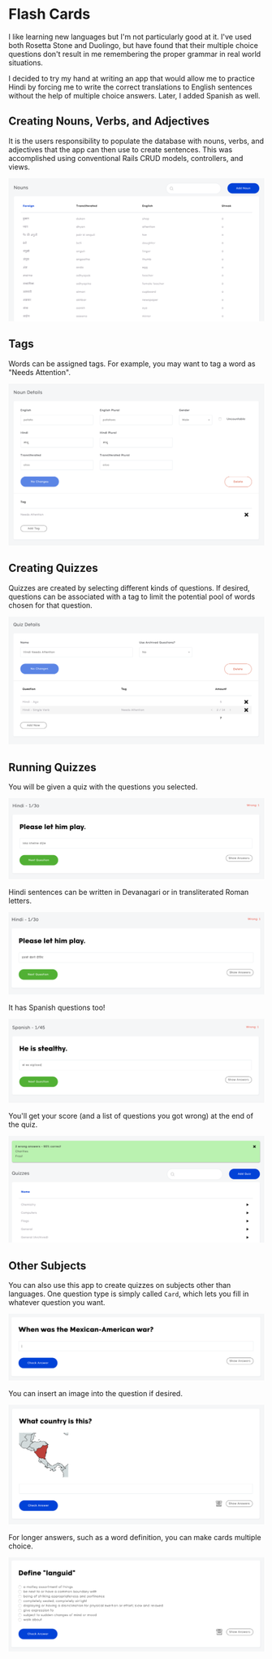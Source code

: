 # Flash Cards

I like learning new languages but I'm not particularly good at it. I've used both Rosetta Stone and Duolingo, but have found that their multiple choice questions don't result in me remembering the proper grammar in real world situations.

I decided to try my hand at writing an app that would allow me to practice Hindi by forcing me to write the correct translations to English sentences without the help of multiple choice answers. Later, I added Spanish as well.

## Creating Nouns, Verbs, and Adjectives

It is the users responsibility to populate the database with nouns, verbs, and adjectives that the app can then use to create sentences. This was accomplished using conventional Rails CRUD models, controllers, and views.

![nouns_list](./doc/nouns_list.png)

## Tags

Words can be assigned tags. For example, you may want to tag a word as "Needs Attention".

![noun_details](./doc/noun_details.png)

## Creating Quizzes

Quizzes are created by selecting different kinds of questions. If desired, questions can be associated with a tag to limit the potential pool of words chosen for that question.

![quiz_details](./doc/quiz_details.png)

## Running Quizzes

You will be given a quiz with the questions you selected.

![quiz_correct](./doc/quiz_correct.png)

Hindi sentences can be written in Devanagari or in transliterated Roman letters.

![quiz_devanagari](./doc/quiz_devanagari.png)

It has Spanish questions too!

![quiz_spanish](./doc/quiz_spanish.png)

You'll get your score (and a list of questions you got wrong) at the end of the quiz.

![score](./doc/score.png)

## Other Subjects

You can also use this app to create quizzes on subjects other than languages. One question type is simply called `Card`, which lets you fill in whatever question you want.

![card](./doc/card.png)

You can insert an image into the question if desired.

![card](./doc/image.png)

For longer answers, such as a word definition, you can make cards multiple choice.

![multiple_choice](./doc/multiple_choice.png)
